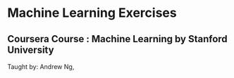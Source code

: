 # Machine Learning Exercises
## Coursera Course :  Machine Learning by Stanford University

Taught by:  Andrew Ng,